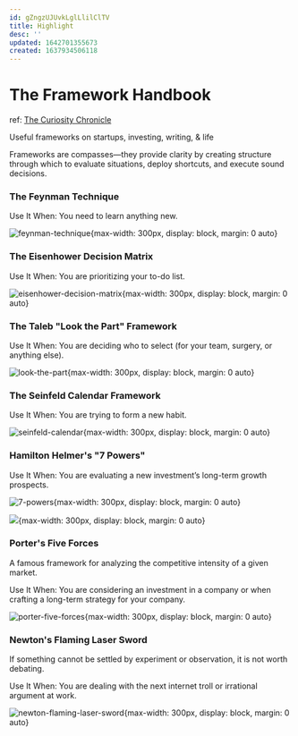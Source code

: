 ```yaml
---
id: gZngzUJUvkLglLlilClTV
title: Highlight
desc: ''
updated: 1642701355673
created: 1637934506118
---
```

# The Framework Handbook
ref: [The Curiosity Chronicle](https://sahilbloom.substack.com/p/the-framework-handbook)

Useful frameworks on startups, investing, writing, & life

Frameworks are compasses—they provide clarity by creating structure through which to evaluate situations, deploy shortcuts, and execute sound decisions.

### The Feynman Technique
Use It When: You need to learn anything new.

![feynman-technique](https://cdn.substack.com/image/fetch/f_auto,q_auto:good,fl_progressive:steep/https%3A%2F%2Fbucketeer-e05bbc84-baa3-437e-9518-adb32be77984.s3.amazonaws.com%2Fpublic%2Fimages%2F84a2be3f-306f-40b5-bcd3-bbe710bb1c0a_1600x900.png){max-width: 300px, display: block, margin: 0 auto}

### The Eisenhower Decision Matrix
Use It When: You are prioritizing your to-do list.

![eisenhower-decision-matrix](https://cdn.substack.com/image/fetch/f_auto,q_auto:good,fl_progressive:steep/https%3A%2F%2Fbucketeer-e05bbc84-baa3-437e-9518-adb32be77984.s3.amazonaws.com%2Fpublic%2Fimages%2Ffdab8da1-4de3-4341-9d84-c61650ca2ad0_1600x900.png){max-width: 300px, display: block, margin: 0 auto}

### The Taleb "Look the Part" Framework
Use It When: You are deciding who to select (for your team, surgery, or anything else).

![look-the-part](https://cdn.substack.com/image/fetch/f_auto,q_auto:good,fl_progressive:steep/https%3A%2F%2Fbucketeer-e05bbc84-baa3-437e-9518-adb32be77984.s3.amazonaws.com%2Fpublic%2Fimages%2F2bbdec29-1574-4771-a785-e44681f76ae3_1600x900.png){max-width: 300px, display: block, margin: 0 auto}

### The Seinfeld Calendar Framework
Use It When: You are trying to form a new habit.

![seinfeld-calendar](https://cdn.substack.com/image/fetch/f_auto,q_auto:good,fl_progressive:steep/https%3A%2F%2Fbucketeer-e05bbc84-baa3-437e-9518-adb32be77984.s3.amazonaws.com%2Fpublic%2Fimages%2F7cab6e9d-2e0a-4430-b4af-f11071005818_1600x900.png){max-width: 300px, display: block, margin: 0 auto}

### Hamilton Helmer's "7 Powers"
Use It When: You are evaluating a new investment’s long-term growth prospects.

![7-powers](https://cdn.substack.com/image/fetch/f_auto,q_auto:good,fl_progressive:steep/https%3A%2F%2Fbucketeer-e05bbc84-baa3-437e-9518-adb32be77984.s3.amazonaws.com%2Fpublic%2Fimages%2F0ff04b4a-9c8b-4305-bd9e-32cc0357366c_1600x900.png){max-width: 300px, display: block, margin: 0 auto}

![](https://cdn.substack.com/image/fetch/f_auto,q_auto:good,fl_progressive:steep/https%3A%2F%2Fbucketeer-e05bbc84-baa3-437e-9518-adb32be77984.s3.amazonaws.com%2Fpublic%2Fimages%2F1f1f58e2-abfe-43cc-a6ed-1bf95f44f0b7_1600x900.png){max-width: 300px, display: block, margin: 0 auto}

### Porter's Five Forces
A famous framework for analyzing the competitive intensity of a given market.

Use It When: You are considering an investment in a company or when crafting a long-term strategy for your company.

![porter-five-forces](https://cdn.substack.com/image/fetch/f_auto,q_auto:good,fl_progressive:steep/https%3A%2F%2Fbucketeer-e05bbc84-baa3-437e-9518-adb32be77984.s3.amazonaws.com%2Fpublic%2Fimages%2F37de6914-a6d6-445d-9699-bc8a229fd9f2_1600x900.png){max-width: 300px, display: block, margin: 0 auto}

### Newton's Flaming Laser Sword
If something cannot be settled by experiment or observation, it is not worth debating.

Use It When: You are dealing with the next internet troll or irrational argument at work.

![newton-flaming-laser-sword](https://cdn.substack.com/image/fetch/f_auto,q_auto:good,fl_progressive:steep/https%3A%2F%2Fbucketeer-e05bbc84-baa3-437e-9518-adb32be77984.s3.amazonaws.com%2Fpublic%2Fimages%2F763a669a-b0f7-4e5f-b915-7b9917df552e_1600x900.png){max-width: 300px, display: block, margin: 0 auto}
